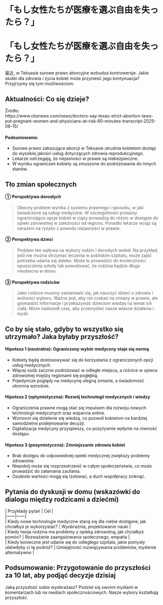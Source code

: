 # 「もし女性たちが医療を選ぶ自由を失ったら？」

<h1>「もし女性たちが医療を選ぶ自由を失ったら？」</h1>
<p>最近, w Teksasie surowe prawo aborcyjne wzbudza kontrowersje. Jakie skutki dla zdrowia i życia kobiet może przynieść jego kontynuacja? Przyjrzymy się tym możliwościom.</p>
<h2>Aktualności: Co się dzieje?</h2>
<p>Źródło:<br />
https://www.cbsnews.com/news/doctors-say-texas-strict-abortion-laws-put-pregnant-women-and-physicians-at-risk-60-minutes-transcript-2025-06-15/</p>
<h4>Podsumowanie:</h4>
<ul>
<li>Surowe prawo zakazujące aborcji w Teksasie utrudnia kobietom dostęp do wysokiej jakości usług dotyczących zdrowia reprodukcyjnego.</li>
<li>Lekarze ostrzegają, że niejasności w prawie są niebezpieczne.</li>
<li>W wyniku ograniczeń kobiety są zmuszone do podróżowania do innych stanów.</li>
</ul>
<h2>Tło zmian społecznych</h2>
<h4>① Perspektywa dorosłych</h4>
<blockquote>
<p>Obecny problem wynika z systemu prawnego i sposobu, w jaki świadczone są usługi medyczne. W szczególności przepisy ograniczające opcje kobiet w ciąży prowadzą do różnic w dostępie do opieki zdrowotnej w zależności od regionu. Ponadto lekarze wciąż są narażeni na ryzyko z powodu niejasności w prawie.</p>
</blockquote>
<h4>② Perspektywa dzieci</h4>
<blockquote>
<p>Problem ten wpływa na wybory rodzin i dorosłych wokół. Na przykład, jeśli nie można otrzymać leczenia w pobliskim szpitalu, może zajść potrzeba udania się daleko. Może to prowadzić do konieczności opuszczenia szkoły lub powodować, że rodzina będzie długo nieobecna w domu.</p>
</blockquote>
<h4>③ Perspektywa rodziców</h4>
<blockquote>
<p>Jako rodzice musimy zastanowić się, jak nauczyć dzieci o zdrowiu i wolności wyboru. Ważne jest, aby nie czekać na zmiany w prawie, ale gromadzić informacje i przekazywać dzieciom wiedzę na temat ich ciała. Może nadszedł czas, aby przemyśleć nasze własne działania i myśli.</p>
</blockquote>
<h2>Co by się stało, gdyby to wszystko się utrzymało? Jaka byłaby przyszłość?</h2>
<h4>Hipoteza 1 (neutralna): Ograniczony wybór medyczny staje się normą</h4>
<ul>
<li>Kobiety będą dostosowywać się do korzystania z ograniczonych opcji usług medycznych.</li>
<li>Więcej osób zacznie podróżować w odległe miejsca, a różnice w opiece zdrowotnej między regionami się pogłębią.</li>
<li>Pojedyncze poglądy na medycynę ulegną zmianie, a świadomość obronna wzrośnie.</li>
</ul>
<h4>Hipoteza 2 (optymistyczna): Rozwój technologii medycznych i wiedzy</h4>
<ul>
<li>Ograniczenia prawne mogą stać się impulsem dla rozwoju nowych technologii medycznych oraz wsparcia online.</li>
<li>Wzmocni się dzielenie się wiedzą, co pozwoli kobietom na bardziej samodzielne podejmowanie decyzji.</li>
<li>Digitalizacja medycyny przyspieszy, co pozytywnie wpłynie na równość dostępu.</li>
</ul>
<h4>Hipoteza 3 (pesymistyczna): Zmniejszanie zdrowia kobiet</h4>
<ul>
<li>Brak dostępu do odpowiedniej opieki medycznej zwiększy problemy zdrowotne.</li>
<li>Niepokój może się rozprzestrzenić w całym społeczeństwie, co może prowadzić do załamania zaufania.</li>
<li>Osobiste wartości mogą się izolować, a duch współpracy zniknąć.</li>
</ul>
<h2>Pytania do dyskusji w domu (wskazówki do dialogu między rodzicami a dziećmi)</h2>
<p>| Przykłady pytań | Cel |<br />
|&#8212;&#8212;|&#8212;&#8212;|<br />
| Kiedy nowe technologie medyczne staną się dla ciebie dostępne, jak chciałbyś je wykorzystać? | Wyobraźnia, projektowanie nauki |<br />
| Kiedy twoja rodzina ma problemy z opieką zdrowotną, jak chciałbyś pomóc? | Rozważanie zaangażowania społecznego, empatia |<br />
| Kiedy konieczne jest udanie się do odległego szpitala, jakie pomysły ułatwiłyby ci tę podróż? | Umiejętność rozwiązywania problemów, myślenie alternatywne |</p>
<h2>Podsumowanie: Przygotowanie do przyszłości za 10 lat, aby podjąć decyzje dzisiaj</h2>
<p>Jaką przyszłość sobie wyobrażasz? Podziel się swoimi myślami w komentarzach lub na mediach społecznościowych. Nasze wybory kształtują przyszłość.</p>

